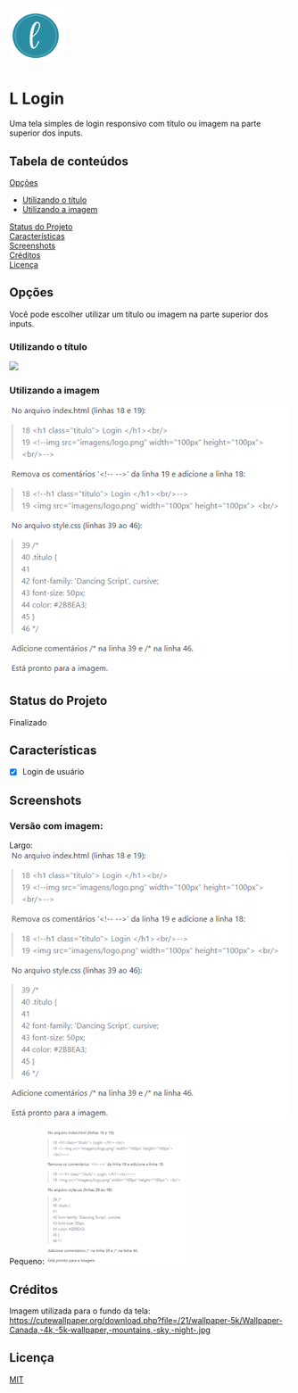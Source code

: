 <h1 align="left">
  <img src="./imagens/logo.png" width="100px" heigth="100px"/>
</h1>

# L Login
Uma tela simples de login responsivo com título ou imagem na parte superior dos inputs.

## Tabela de conteúdos
 <a href="#opcoes"> Opções </a> <br/> 
  <ul>
  <li> <a href="#titulo"> Utilizando o título </a> </li>
  <li> <a href="#imagem"> Utilizando a imagem </a> </li>
  </ul>
  <a href="#status"> Status do Projeto </a> <br/>
  <a href="caracteristicas"> Características </a> <br/>
  <a href="screenshots"> Screenshots </a> <br/>
 <a href="#creditos"> Créditos </a> <br/> 
 <a href="#licenca"> Licença </a> <br/> 

<a name="opcoes"/>

## Opções
Você pode escolher utilizar um título ou imagem na parte superior dos inputs.

<a name="titulo"/>

### Utilizando o título 
<img src="./imagens/título.PNG" width="585px" heigth="551px"/> <br/>

<a name="imagem"/>

### Utilizando a imagem
<img src="./imagens/imagem.PNG" width="585px" heigth="551px"/> <br/>

<a name="status"/>

## Status do Projeto
Finalizado

<a name="caracteristicas"/>

## Características
- [x] Login de usuário

<a name="screenshots"/>

## Screenshots
### Versão com imagem:
Largo:
<img src="./imagens/imagem.PNG" width="680px" heigth="328px"/> <br/>

Pequeno:
<img src="./imagens/imagem.PNG" width="250px" heigth="319px"/> <br/>


<a name="creditos"/>

## Créditos
Imagem utilizada para o fundo da tela: https://cutewallpaper.org/download.php?file=/21/wallpaper-5k/Wallpaper-Canada,-4k,-5k-wallpaper,-mountains,-sky,-night-.jpg

<a name="licenca"/>

## Licença
[MIT](https://choosealicense.com/licenses/mit/)
